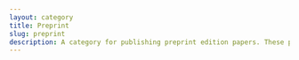 ```yaml
---
layout: category
title: Preprint
slug: preprint
description: A category for publishing preprint edition papers. These papers contain exhaustive literature
---
```

